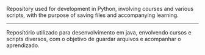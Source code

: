 Repository used for development in Python, involving courses and various scripts, with the purpose of saving files and accompanying learning.

----

Repositório utilizado para desenvolvimento em java, envolvendo cursos e scripts diversos, com o objetivo de guardar arquivos e acompanhar o aprendizado.
